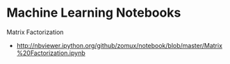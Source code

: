 Machine Learning Notebooks
===

Matrix Factorization
- http://nbviewer.ipython.org/github/zomux/notebook/blob/master/Matrix%20Factorization.ipynb
